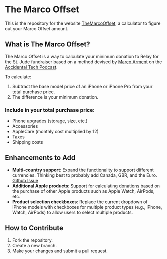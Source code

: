 # The Marco Offset

This is the repository for the website [TheMarcoOffset](themarcooffset.com), a calculator to figure out your Marco Offset amount.

## What is The Marco Offset?

The Marco Offset is a way to calculate your minimum donation to Relay for the St. Jude fundraiser based on a method devised by [Marco Arment](marco.org) on the [Accidental Tech Podcast](atp.fm). 

To calculate:
1. Subtract the base model price of an iPhone or iPhone Pro from your total purchase price.
2. The difference is your minimum donation.

### Include in your total purchase price:
- Phone upgrades (storage, size, etc.)
- Accessories
- AppleCare (monthly cost multiplied by 12)
- Taxes
- Shipping costs

## Enhancements to Add

- **Multi-country support**: Expand the functionality to support different currencies. Thinking best to probably add Canada, GBR, and the Euro. [Github Issue](https://github.com/bjbech/TheMarcoOffset/issues/4)
- **Additional Apple products**: Support for calculating donations based on the purchase of other Apple products such as Apple Watch, AirPods, etc.
- **Product selection checkboxes**: Replace the current dropdown of iPhone models with checkboxes for multiple product types (e.g., iPhone, Watch, AirPods) to allow users to select multiple products.

## How to Contribute

1. Fork the repository.
2. Create a new branch.
3. Make your changes and submit a pull request.